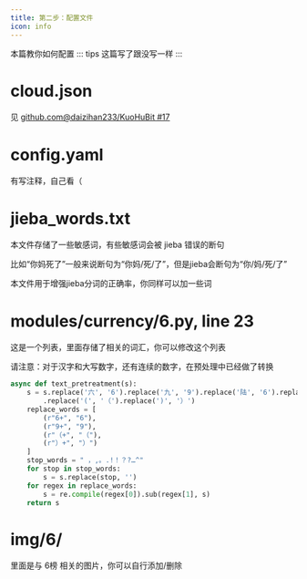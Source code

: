 ```yaml
---
title: 第二步：配置文件
icon: info
---
```


本篇教你如何配置
::: tips
这篇写了跟没写一样
:::

# cloud.json

见 [github.com@daizihan233/KuoHuBit #17](https://github.com/daizihan233/KuoHuBit/issues/17)

# config.yaml

有写注释，自己看（

# jieba_words.txt

本文件存储了一些敏感词，有些敏感词会被 jieba 错误的断句

比如“你妈死了”一般来说断句为“你妈/死/了”，但是jieba会断句为“你/妈/死/了”

本文件用于增强jieba分词的正确率，你同样可以加一些词

# modules/currency/6.py, line 23

这是一个列表，里面存储了相关的词汇，你可以修改这个列表

请注意：对于汉字和大写数字，还有连续的数字，在预处理中已经做了转换

```python
async def text_pretreatment(s):
    s = s.replace('六', '6').replace('九', '9').replace('陆', '6').replace('玖', '9')
        .replace('(', '（').replace(')', '）')
    replace_words = [
        (r"6+", "6"),
        (r"9+", "9"),
        (r"（+", "（"),
        (r"）+", "）")
    ]
    stop_words = " ，,。.!！？?…^"
    for stop in stop_words:
        s = s.replace(stop, '')
    for regex in replace_words:
        s = re.compile(regex[0]).sub(regex[1], s)
    return s
```

# img/6/

里面是与 6榜 相关的图片，你可以自行添加/删除
